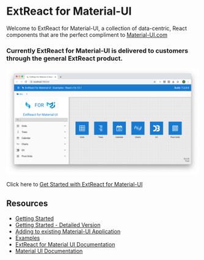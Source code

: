 # ExtReact for Material-UI

Welcome to ExtReact for Material-UI, a collection of data-centric, React components that are the perfect compliment to [Material-UI.com](https://material-ui.com/)

### Currently ExtReact for Material-UI is delivered to customers through the general ExtReact product.

<img src="examples.png" xheight="400" xwidth="800" >

Click here to [Get Started with ExtReact for Material-UI](https://github.com/sencha/ext-react/blob/ext-react-7.3.0/packages/ext-react-material-ui/guides/ExtReact_for_Material-UI_GETTING_STARTED.md)

## Resources

- [Getting Started](https://github.com/sencha/ext-react/blob/ext-react-7.3.0/packages/ext-react-material-ui/guides/ExtReact_for_Material-UI_GETTING_STARTED.md)
- [Getting Started - Detailed Version](https://github.com/sencha/ext-react/blob/ext-react-7.3.0/packages/ext-react-material-ui/guides/ExtReact_for_Material-UI_GETTING_STARTED_DETAILED.md)
- [Adding to existing Material-UI Application](https://github.com/sencha/ext-react/blob/ext-react-7.3.0/packages/ext-react-material-ui/guides/ExtReact_for_Material-UI_ADDING.md)
- [Examples](https://examples.sencha.com/ExtReact/7.3.0/ext-react-material-ui-documentation/)
- [ExtReact for Material UI Documentation](https://examples.sencha.com/ExtReact/7.3.0/ext-react-material-ui-documentation/)
- [Material UI Documentation](https://material-ui.com/)